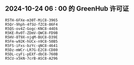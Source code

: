 ## 2024-10-24 06 : 00 的 GreenHub 许可证
```
R5TH-6FXe-m30T-MiC8-3965
R5Qr-9hph-4fSU-fZC8-86F4
R5QS-ov4Z-Gogc-KNC8-44E6
R5KE-Rv0T-ZDmV-QWC8-FD9B
R5HV-8T9X-njqM-BUC8-D39E
R5Fm-w92K-hUCx-n9C8-50B5
R5FS-iFxs-bzYc-qNC8-4641
R5Dz-mWCr-LR7G-E2C8-CD80
R5DL-cyFi-pEXf-dbC8-760B
R5CU-x5kN-7crB-ASC8-A296
```
